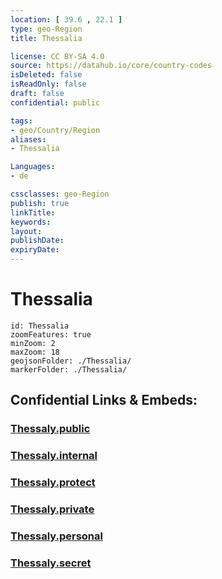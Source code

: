```yaml
---
location: [ 39.6 , 22.1 ] 
type: geo-Region
title: Thessalia

license: CC BY-SA 4.0
source: https://datahub.io/core/country-codes
isDeleted: false
isReadOnly: false
draft: false
confidential: public

tags:
- geo/Country/Region
aliases:
- Thessalia

Languages:
- de

cssclasses: geo-Region
publish: true
linkTitle: 
keywords: 
layout: 
publishDate: 
expiryDate: 
---
```


# Thessalia

```leaflet
id: Thessalia
zoomFeatures: true 
minZoom: 2 
maxZoom: 18
geojsonFolder: ./Thessalia/
markerFolder: ./Thessalia/
```


## Confidential Links & Embeds: 

### [Thessaly.public](/_public/\Earth\Continent\Europe\Europe~South\Greece\Regions-GreekThessaly.public.md) 

### [Thessaly.internal](/_internal/\Earth\Continent\Europe\Europe~South\Greece\Regions-GreekThessaly.internal.md) 

### [Thessaly.protect](/_protect/\Earth\Continent\Europe\Europe~South\Greece\Regions-GreekThessaly.protect.md) 

### [Thessaly.private](/_private/\Earth\Continent\Europe\Europe~South\Greece\Regions-GreekThessaly.private.md) 

### [Thessaly.personal](/_personal/\Earth\Continent\Europe\Europe~South\Greece\Regions-GreekThessaly.personal.md) 

### [Thessaly.secret](/_secret/\Earth\Continent\Europe\Europe~South\Greece\Regions-GreekThessaly.secret.md)


